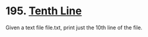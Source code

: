 # 195. [Tenth Line](https://leetcode.com/problems/tenth-line/)

Given a text file file.txt, print just the 10th line of the file.
